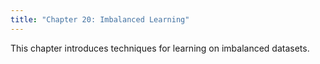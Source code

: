 ```yaml
---
title: "Chapter 20: Imbalanced Learning"
---
```

This chapter introduces techniques for learning on imbalanced datasets. 
